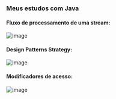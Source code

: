 ### Meus estudos com Java


#### Fluxo de processamento de uma stream:

![image](https://www.oracle.com/technetwork/pt/images/java8-streams-3410045.png)




#### Design Patterns Strategy:

![image](https://user-images.githubusercontent.com/75624436/121611330-606d1500-ca2e-11eb-9d6a-352a33698b6a.png)




#### Modificadores de acesso:
![image](https://user-images.githubusercontent.com/75624436/120548486-c7ecea00-c3c8-11eb-966b-c90e232964fe.png)




